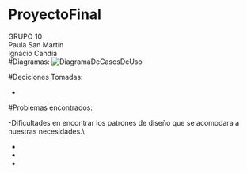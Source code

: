 # ProyectoFinal
GRUPO 10\
Paula San Martín\
Ignacio Candia\
#Diagramas:
![DiagramaDeCasosDeUso](https://github.com/IgnCan/ProyectoFinal/assets/147210706/52939436-fb52-412b-a601-f2bb7345ba94)


#Deciciones Tomadas:

-

#Problemas encontrados:

-Dificultades en encontrar los patrones de diseño que se acomodara a nuestras necesidades.\

-
-
-


